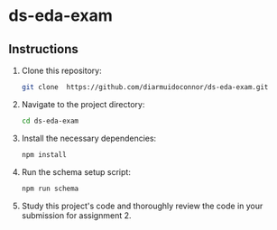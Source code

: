 # ds-eda-exam

## Instructions

1. Clone this repository:
    ```sh
    git clone  https://github.com/diarmuidoconnor/ds-eda-exam.git 
    ```

2. Navigate to the project directory:
    ```sh
    cd ds-eda-exam
    ```

3. Install the necessary dependencies:
    ```sh
    npm install
    ```

4. Run the schema setup script:
    ```sh
    npm run schema
    ```

5. Study this project's code and thoroughly review the code in your submission for assignment 2.
